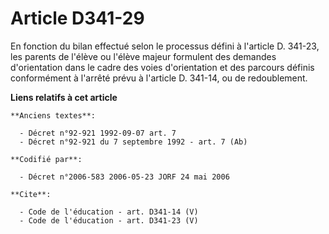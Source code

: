 # Article D341-29

En fonction du bilan effectué selon le processus défini à l'article D. 341-23, les parents de l'élève ou l'élève majeur
formulent des demandes d'orientation dans le cadre des voies d'orientation et des parcours définis conformément à l'arrêté
prévu à l'article D. 341-14, ou de redoublement.

**Liens relatifs à cet article**

	**Anciens textes**:

	  - Décret n°92-921 1992-09-07 art. 7
	  - Décret n°92-921 du 7 septembre 1992 - art. 7 (Ab)

	**Codifié par**:

	  - Décret n°2006-583 2006-05-23 JORF 24 mai 2006

	**Cite**:

	  - Code de l'éducation - art. D341-14 (V)
	  - Code de l'éducation - art. D341-23 (V)
